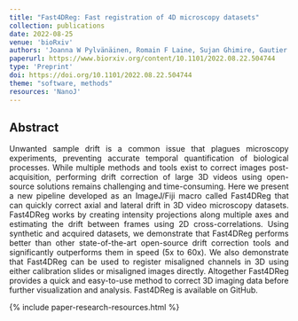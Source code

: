 ```yaml
---
title: "Fast4DReg: Fast registration of 4D microscopy datasets"
collection: publications
date: 2022-08-25
venue: 'bioRxiv'
authors: 'Joanna W Pylvänäinen, Romain F Laine, Sujan Ghimire, Gautier Follain, Ricardo Henriques, Guillaume Jacquemet'
paperurl: https://www.biorxiv.org/content/10.1101/2022.08.22.504744
type: 'Preprint'
doi: https://doi.org/10.1101/2022.08.22.504744
theme: "software, methods"
resources: 'NanoJ'
---
```


<h2> Abstract </h2>
<p align= "justify">
Unwanted sample drift is a common issue that plagues microscopy experiments, preventing accurate temporal quantification of biological processes. While multiple methods and tools exist to correct images post-acquisition, performing drift correction of large 3D videos using open-source solutions remains challenging and time-consuming. Here we present a new pipeline developed as an ImageJ/Fiji macro called Fast4DReg that can quickly correct axial and lateral drift in 3D video microscopy datasets. Fast4DReg works by creating intensity projections along multiple axes and estimating the drift between frames using 2D cross-correlations. Using synthetic and acquired datasets, we demonstrate that Fast4DReg performs better than other state-of-the-art open-source drift correction tools and significantly outperforms them in speed (5x to 60x). We also demonstrate that Fast4DReg can be used to register misaligned channels in 3D using either calibration slides or misaligned images directly. Altogether Fast4DReg provides a quick and easy-to-use method to correct 3D imaging data before further visualization and analysis. Fast4DReg is available on GitHub.

{% include paper-research-resources.html %}
